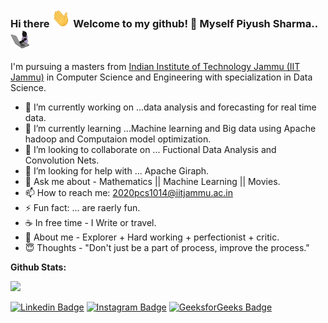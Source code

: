 ### Hi there <img src="/gifs/wave.gif" width="30" height="30"> Welcome to my github! 🐼 Myself Piyush Sharma..<img src="/gifs/geek.gif" width="30" height="30">
I'm pursuing a masters from <a href="https://iitjammu.ac.in/"> Indian Institute of Technology Jammu (IIT Jammu)</a> in Computer Science  and Engineering with specialization in Data Science. 
<!-- **Piyush9323/Piyush9323** is a ✨ _special_ ✨ repository because its `README.md` (this file) appears on your GitHub profile. -->

- 🔭 I’m currently working on ...data analysis and forecasting for real time data.
- 🌱 I’m currently learning ...Machine learning and Big data using Apache hadoop and Computaion model optimization.
- 👯 I’m looking to collaborate on ... Fuctional Data Analysis and Convolution Nets.
- 🤔 I’m looking for help with ... Apache Giraph.
- 💬 Ask me about - Mathematics || Machine Learning || Movies.
- 📫 How to reach me: 2020pcs1014@iitjammu.ac.in
- ⚡ Fun fact: ... are raerly fun.
- ☕ In free time - I Write or travel.
- 🧛 About me -  Explorer + Hard working + perfectionist + critic.
- 😇 Thoughts - "Don't just be a part of process, improve the process."

**Github Stats:**
<p>
  <img src="https://github-readme-stats.vercel.app/api?username=Piyush9323&hide=contribs&show_icons=true&theme=radical">
</p>

[![Linkedin Badge](https://img.shields.io/badge/-piyush-blue?style=flat&logo=Linkedin&logoColor=white)](https://www.linkedin.com/in/piyushsharma9323/)
[![Instagram Badge](https://img.shields.io/badge/-@piyush-black?style=flat&logo=Instagram&logoColor=white)](https://www.instagram.com/pre_def_ammo/)
[![GeeksforGeeks Badge](https://img.shields.io/badge/-piyush9323-1c6340?style=flat&logo=GeeksforGeeks&logoColor=white&link=https://auth.geeksforgeeks.org/user/piyush9323/practice/)](https://auth.geeksforgeeks.org/user/piyush9323/practice/)
